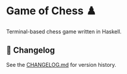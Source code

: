 # Game of Chess ♟️

Terminal-based chess game written in Haskell.

## 📜 Changelog
See the [CHANGELOG.md](CHANGELOG.md) for version history.
